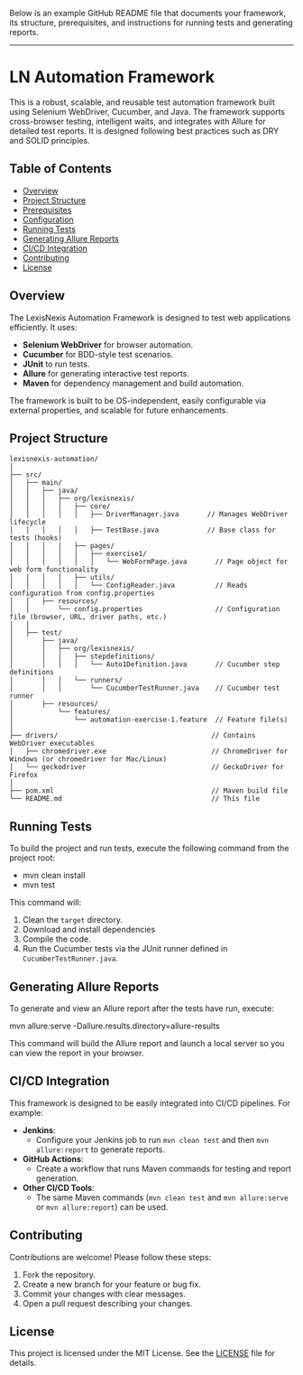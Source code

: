 Below is an example GitHub README file that documents your framework, its structure, prerequisites, and instructions for running tests and generating reports.

---

# LN Automation Framework

This is a robust, scalable, and reusable test automation framework built using Selenium WebDriver, Cucumber, and Java. The framework supports cross-browser testing, intelligent waits, and integrates with Allure for detailed test reports. It is designed following best practices such as DRY and SOLID principles.

## Table of Contents

- [Overview](#overview)
- [Project Structure](#project-structure)
- [Prerequisites](#prerequisites)
- [Configuration](#configuration)
- [Running Tests](#running-tests)
- [Generating Allure Reports](#generating-allure-reports)
- [CI/CD Integration](#cicd-integration)
- [Contributing](#contributing)
- [License](#license)

## Overview

The LexisNexis Automation Framework is designed to test web applications efficiently. It uses:
- **Selenium WebDriver** for browser automation.
- **Cucumber** for BDD-style test scenarios.
- **JUnit** to run tests.
- **Allure** for generating interactive test reports.
- **Maven** for dependency management and build automation.

The framework is built to be OS-independent, easily configurable via external properties, and scalable for future enhancements.

## Project Structure

```
lexisnexis-automation/
│
├── src/
│   ├── main/
│   │   ├── java/
│   │   │   ├── org/lexisnexis/
│   │   │   │   ├── core/
│   │   │   │   │   ├── DriverManager.java       // Manages WebDriver lifecycle
│   │   │   │   │   ├── TestBase.java            // Base class for tests (hooks)
│   │   │   │   ├── pages/
│   │   │   │   │   ├── exercise1/
│   │   │   │   │   │   └── WebFormPage.java       // Page object for web form functionality
│   │   │   │   ├── utils/
│   │   │   │   │   └── ConfigReader.java          // Reads configuration from config.properties
│   │   ├── resources/
│   │       └── config.properties                  // Configuration file (browser, URL, driver paths, etc.)
│   │
│   ├── test/
│       ├── java/
│       │   ├── org/lexisnexis/
│       │   │   ├── stepdefinitions/
│       │   │   │   └── Auto1Definition.java       // Cucumber step definitions
│       │   │   └── runners/
│       │   │       └── CucumberTestRunner.java    // Cucumber test runner
│       ├── resources/
│           └── features/
│               └── automation-exercise-1.feature  // Feature file(s)
│
├── drivers/                                      // Contains WebDriver executables
│   ├── chromedriver.exe                          // ChromeDriver for Windows (or chromedriver for Mac/Linux)
│   └── geckodriver                               // GeckoDriver for Firefox
│
├── pom.xml                                       // Maven build file
└── README.md                                     // This file
```

## Running Tests

To build the project and run tests, execute the following command from the project root:

- mvn clean install
- mvn test

This command will:
1. Clean the `target` directory.
2. Download and install dependencies
3. Compile the code.
4. Run the Cucumber tests via the JUnit runner defined in `CucumberTestRunner.java`.

## Generating Allure Reports

To generate and view an Allure report after the tests have run, execute:

mvn allure:serve -Dallure.results.directory=allure-results

This command will build the Allure report and launch a local server so you can view the report in your browser.

## CI/CD Integration

This framework is designed to be easily integrated into CI/CD pipelines. For example:

- **Jenkins**:  
  - Configure your Jenkins job to run `mvn clean test` and then `mvn allure:report` to generate reports.
- **GitHub Actions**:  
  - Create a workflow that runs Maven commands for testing and report generation.
- **Other CI/CD Tools**:  
  - The same Maven commands (`mvn clean test` and `mvn allure:serve` or `mvn allure:report`) can be used.

## Contributing

Contributions are welcome! Please follow these steps:

1. Fork the repository.
2. Create a new branch for your feature or bug fix.
3. Commit your changes with clear messages.
4. Open a pull request describing your changes.

## License

This project is licensed under the MIT License. See the [LICENSE](LICENSE) file for details.
